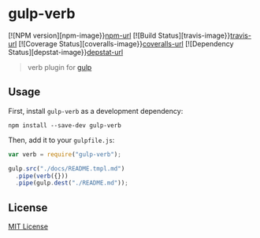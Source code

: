 # gulp-verb
[![NPM version][npm-image}}[npm-url] [![Build Status][travis-image}}[travis-url]  [![Coverage Status][coveralls-image}}[coveralls-url] [![Dependency Status][depstat-image}}[depstat-url]

> verb plugin for [gulp](https://github.com/wearefractal/gulp)

## Usage

First, install `gulp-verb` as a development dependency:

```shell
npm install --save-dev gulp-verb
```

Then, add it to your `gulpfile.js`:

```javascript
var verb = require("gulp-verb");

gulp.src("./docs/README.tmpl.md")
  .pipe(verb({}))
  .pipe(gulp.dest("./README.md"));
```

## License

[MIT License](http://en.wikipedia.org/wiki/MIT_License)

[npm-url]: https://npmjs.org/package/gulp-verb
[npm-image]: https://badge.fury.io/js/gulp-verb.png

[travis-url]: http://travis-ci.org/assemble/gulp-verb
[travis-image]: https://secure.travis-ci.org/assemble/gulp-verb.png?branch=master

[coveralls-url]: https://coveralls.io/r/assemble/gulp-verb
[coveralls-image]: https://coveralls.io/repos/assemble/gulp-verb/badge.png

[depstat-url]: https://david-dm.org/assemble/gulp-verb
[depstat-image]: https://david-dm.org/assemble/gulp-verb.png
